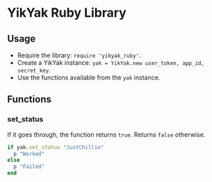 # YikYak Ruby Library

## Usage

- Require the library: `require 'yikyak_ruby'`.
- Create a YikYak instance: `yak = YikYak.new user_token, app_id, secret_key`.
- Use the functions available from the `yak` instance.

## Functions

### set\_status

If it goes through, the function returns `true`. Returns `false` otherwise.

```ruby
if yak.set_status "JustChillin"
  p "Worked"
else
  p "Failed"
end
```
